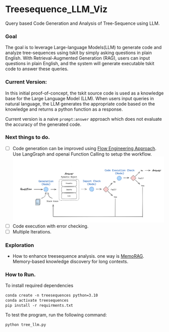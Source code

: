 # Treesequence_LLM_Viz
Query based Code Generation and Analysis of Tree-Sequence using LLM.

### Goal
The goal is to leverage Large-language Models(LLM) to generate code and analyze tree-sequences using tskit by simply asking questions in plain English. With Retrieval-Augmented Generation (RAG), users can input questions in plain English, and the system will generate executable tskit code to answer these queries. 

### Current Version:
In this initial proof-of-concept, the tskit source code is used as a knowledge base for the Large Language Model (LLM). When users input queries in natural language, the LLM generates the appropriate code based on the knowledge and returns a python function as a response. 

Current version is a naive ```prompt:answer``` approach which does not evaluate the accuracy of the generated code. 

### Next things to do.
- [ ] Code generation can be improved using [Flow Engineering Approach](https://arxiv.org/pdf/2401.08500). Use LangGraph and openai Function Calling to setup the workflow. 
  ![alt text](assets/image.png)
- [ ] Code execution with error checking.
- [ ] Multiple Iterations. 

### Exploration
-  How to enhance treesequence analysis. one way is [MemoRAG](https://github.com/qhjqhj00/MemoRAG). Memory-based knowledge discovery for long contexts. 



### How to Run. 
To install required dependencies
```
conda create -n treesequences python=3.10
conda activate treesequences
pip install -r requirments.txt
```
To test the program, run the following command:
```
python tree_llm.py
```

